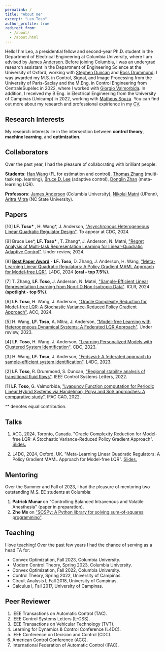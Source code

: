 ```yaml
---
permalink: /
title: "About me"
excerpt: "Leo Toso"
author_profile: true
redirect_from: 
  - /about/
  - /about.html
---
```



Hello! I'm Leo, a presidential fellow and second-year Ph.D. student in the Department of Electrical Engineering at Columbia University, where I am advised by [James Anderson](https://www.columbia.edu/~ja3451/). Before joining Columbia, I was an undergrad research assistant in the Department of Engineering Science at the University of Oxford, working with [Stephen Duncan](https://scholar.google.com/citations?user=l99dKkMAAAAJ&hl=en) and [Ross Drummond](https://scholar.google.com/citations?user=7eI7h3UAAAAJ&hl=en). I was awarded my M.S. in Control, Signal, and Image Processing from the University of Paris-Saclay and the M.Eng. in Control Engineering from CentraleSupélec in 2022, where I worked with [Giorgio Valmorbida](https://scholar.google.com/citations?user=FgtzOj0AAAAJ&hl=en). In addition, I received my B.Eng. in Electrical Engineering from the University of Campinas (Unicamp) in 2022, working with [Matheus Souza](https://scholar.google.com/citations?user=DeQYj8QAAAAJ&hl=en). You can find out more about my research and professional expirience in my [CV](https://drive.google.com/file/d/1KMEcRGXyzPxKzNBeniAHbScL-8E_HuDe/view?usp=sharing). 



Research Interests
------

My research interests lie in the intersection between <b>control theory</b>, <b>machine learning</b>, and <b>optimization</b>. 


Collaborators
------
Over the past year, I had the pleasure of collaborating with brilliant people:

<b>Students:</b> [Han Wang](https://scholar.google.com/citations?user=ALzWbZQAAAAJ&hl=en) (FL for estimation and control), [Thomas Zhang](https://thomaszh3.github.io/) (multi-task rep. learning), [Bruce D. Lee](https://brucedlee.github.io/) (adaptive control), [Donglin Zhan](https://scholar.google.com/citations?hl=en&user=SkUje2YAAAAJ&view_op=list_works&sortby=pubdate) (meta-learning LQR). 


<b>Professors:</b> [James Anderson](https://www.columbia.edu/~ja3451/) (Columbia University), [Nikolai Matni](https://nikolaimatni.github.io/) (UPenn), [Aritra Mitra](https://amitra2.wordpress.ncsu.edu/) (NC State University).


Papers
------



[10] <b> LF. Toso* </b>, H. Wang*, J. Anderson, ["Asynchronous Heterogeneous Linear Quadratic Regulator Design"](https://arxiv.org/abs/2404.09061). To appear at CDC, 2024. 

[9] Bruce Lee*, <b> LF. Toso* </b>, T. Zhang*, J. Anderson, N. Matni, ["Regret Analysis of Multi-task Representation Learning for Linear-Quadratic Adaptive Control"](https://arxiv.org/pdf/2407.05781). Under review, 2024. 

[8] [**Best Paper Award**](https://l4dc.web.ox.ac.uk/best-paper-awards) - <b>LF. Toso</b>, D. Zhang, J. Anderson, H. Wang, ["Meta-Learning Linear Quadratic Regulators: A Policy Gradient MAML Approach for Model-free LQR"](https://arxiv.org/abs/2401.14534). L4DC, 2024 <b>(oral - top 7.5%)</b>.

[7] T. Zhang, <b>LF. Toso</b>, J. Anderson, N. Matni, ["Sample-Efficient Linear Representation Learning from Non-IID Non-Isotropic Data"](https://openreview.net/forum?id=Tr3fZocrI6). ICLR, 2024 <b>(spotlight - top 5%)</b>. 

[6] <b>LF. Toso</b>, H. Wang, J. Anderson, ["Oracle Complexity Reduction for Model-free LQR: A Stochastic Variance-Reduced Policy Gradient Approach"](https://arxiv.org/abs/2309.10679). ACC, 2024. 

[5] H. Wang, <b>LF. Toso</b>, A. Mitra, J. Anderson, ["Model-free Learning with Heterogeneous Dynamical Systems: A Federated LQR Approach"](https://arxiv.org/abs/2308.11743). Under review, 2023.

[4] <b>LF. Toso</b>, H. Wang, J. Anderson, ["Learning Personalized Models with Clustered System Identification"](https://ieeexplore.ieee.org/document/10383950). CDC, 2023. 

[3] H. Wang, <b>LF. Toso</b>, J. Anderson, ["Fedsysid: A federated approach to sample-efficient system identification"](https://proceedings.mlr.press/v211/wang23d.html). L4DC, 2023. 

[2] <b>LF. Toso</b>, R. Drummond, S. Duncan, ["Regional stability analysis of transitional fluid flows"](https://ieeexplore.ieee.org/abstract/document/9687846). IEEE Control Systems Letters, 2022. 

[1] <b>LF. Toso</b>, G. Valmorbida, ["Lyapunov Function computation for Periodic Linear Hybrid Systems via Handelman, Polya and SoS approaches: A comparative study"](https://www.sciencedirect.com/science/article/pii/S2405896322011880). IFAC CAO, 2022.

^* denotes equal contribution.


Talks
------

1. ACC, 2024, Toronto, Canada. "Oracle Complexity Reduction for Model-free LQR: A Stochastic Variance-Reduced Policy Gradient Approach". [Slides.](https://drive.google.com/file/d/1Zjq_FQUcZF56CQwwYLmxBAdUmRFKSm2X/view?usp=share_link) 

2. L4DC, 2024, Oxford, UK. "Meta-Learning Linear Quadratic Regulators: A Policy Gradient MAML Approach for Model-free LQR". [Slides.](https://drive.google.com/file/d/1rTwlscxC0k6W9D66szeOeRPGZAz82o8U/view?usp=share_link)

Mentoring
------
Over the Summer and Fall of 2023, I had the pleasure of mentoring two outstanding M.S. EE students at Columbia:
1. <b>Patrick Munar </b> on "Controlling Balanced Intravenous and Volatile Anesthesia" (paper in preparation).
2. <b>Zhe Mo </b> on ["SOSPy: A Python library for solving sum-of-squares programming"](https://pypi.org/project/SOSPy/).


Teaching
------
I love teaching! Over the past few years I had the chance of serving as a head TA for:

<ul>
<li>  Convex Optimization, Fall 2023, Columbia University. </li>
<li> Modern Control Theory, Spring 2023, Columbia University.  </li>
<li> Convex Optimization, Fall 2022, Columbia University.  </li>
<li> Control Theory, Spring 2022, University of Campinas.  </li>
<li> Circuit Analysis I, Fall 2018, University of Campinas.  </li>
<li> Calculus I, Fall 2017, University of Campinas.  </li>

</ul>

Peer Reviewer
------
1. IEEE Transactions on Automatic Control (TAC).
2. IEEE Control Systems Letters (L-CSS).
3. IEEE Transactions on Vehicular Technology (TVT).
4. Learning for Dynamics & Control Conference (L4DC).
5. IEEE Conference on Decision and Control (CDC).
6. American Control Conference (ACC).
7. International Federation of Automatic Control (IFAC).


